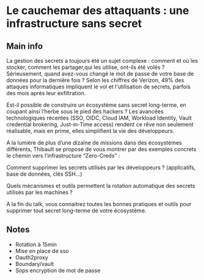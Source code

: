 # Le cauchemar des attaquants : une infrastructure sans secret

## Main info

La gestion des secrets a toujours été un sujet complexe : comment et où les stocker, comment les partager,qui les utilise, ont-ils été volés ? Sérieusement, quand avez-vous changé le mot de passe de votre base de données pour la dernière fois ? Selon les chiffres de Verizon, 49% des attaques informatiques impliquent le vol et l'utilisation de secrets, parfois des mois après leur exfiltration.

Est-il possible de construire un écosystème sans secret long-terme, en coupant ainsi l’herbe sous le pied des hackers ? Les avancées technologiques récentes (SSO, OIDC, Cloud IAM, Workload Identity, Vault credential brokering, Just-in-Time access) rendent ce rêve non seulement réalisable, mais en prime, elles simplifient la vie des développeurs.

A la lumière de plus d’une dizaine de missions dans des écosystèmes différents, Thibault se propose de vous montrer par des exemples concrets le chemin vers l’infrastructure “Zero-Creds” :

Comment supprimer les secrets utilisés par les développeurs ? (applicatifs, base de données, clés SSH…)

Quels mécanismes et outils permettent la rotation automatique des secrets utilisés par les machines ?

A la fin du talk, vous connaitrez toutes les bonnes pratiques et outils pour supprimer tout secret long-terme de votre écosystème.

## Notes

- Rotation à 15min
- Mise en place de sso
- Oauth2proxy
- Boundary/vault
- Sops encryption de mot de passe